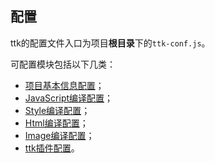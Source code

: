 ## 配置
ttk的配置文件入口为项目**根目录**下的`ttk-conf.js`。

可配置模块包括以下几类：
* [项目基本信息配置](_config-basic.md)；
* [JavaScript编译配置](_config-js.md)；
* [Style编译配置](_config-style.md)；
* [Html编译配置](_config-html.md)；
* [Image编译配置](_config-image.md)；
* [ttk插件配置](_plugins.md)。